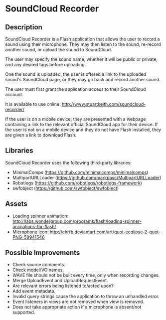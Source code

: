 SoundCloud Recorder
===================

Description
-----------

SoundCloud Recorder is a Flash application that allows the user to record a
sound using their microphone. They may then listen to the sound, re-record
another sound, or upload the sound to SoundCloud.

The user may specify the sound name, whether it will be public or private,
and any desired tags before uploading.

One the sound is uploaded, the user is offered a link to the uploaded sound's
SoundCloud page, or they may go back and record another sound.

The user must first grant the application access to their SoundCloud account.

It is available to use online: http://www.stuartkeith.com/soundcloud-recorder/

If the user is on a mobile device, they are presented with a webpage containing
a link to the relevant official SoundCloud app for their device. If the user is
not on a mobile device and they do not have Flash installed, they are given
a link to download Flash.


Libraries
---------

SoundCloud Recorder uses the following third-party libraries:

- MinimalComps (https://github.com/minimalcomps/minimalcomps)
- MultipartURLLoader (https://github.com/markpasc/MultipartURLLoader)
- Robotlegs (https://github.com/robotlegs/robotlegs-framework)
- swfobject (https://github.com/swfobject/swfobject)


Assets
------

- Loading spinner animation: http://labs.wondergroup.com/programs/flash/loading-spinner-animations-for-flash/
- Microphone icon: http://chrfb.deviantart.com/art/quot-ecqlipse-2-quot-PNG-59941546


Possible Improvements
---------------------

- Check source comments.
- Check model/VO names.
- WAVE file should not be built every time, only when recording changes.
- Merge UploadEvent and UploadRequestEvent.
- Are relevant errors being listened to/acted upon?
- Add event metadata.
- Invalid query strings cause the application to throw an unhandled error.
- Event listeners in views are not removed when view is removed.
- Does not take appropriate action if a microphone is absent/not supported.
